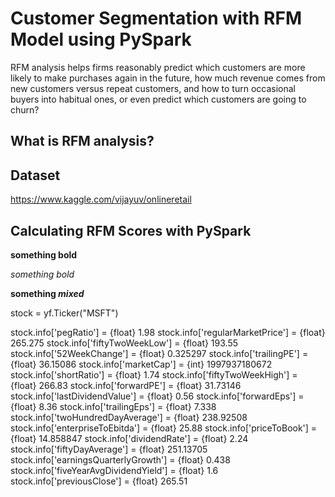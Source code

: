 # Customer Segmentation with RFM Model using PySpark

RFM analysis helps firms reasonably predict which customers are more likely to make purchases again in the future, how much revenue comes from new customers versus repeat customers, and how to turn occasional buyers into habitual ones, or even predict which customers are going to churn?

## What is RFM analysis?


## Dataset
https://www.kaggle.com/vijayuv/onlineretail

## Calculating RFM Scores with PySpark

**something bold**

*something bold*

**something *mixed***




stock = yf.Ticker("MSFT")


stock.info['pegRatio']                 = {float} 1.98
stock.info['regularMarketPrice']       = {float} 265.275
stock.info['fiftyTwoWeekLow']          = {float} 193.55
stock.info['52WeekChange']             = {float} 0.325297
stock.info['trailingPE']               = {float} 36.15086
stock.info['marketCap']                = {int}   1997937180672
stock.info['shortRatio']               = {float} 1.74
stock.info['fiftyTwoWeekHigh']         = {float} 266.83
stock.info['forwardPE']                = {float} 31.73146
stock.info['lastDividendValue']        = {float} 0.56
stock.info['forwardEps']               = {float} 8.36
stock.info['trailingEps']              = {float} 7.338
stock.info['twoHundredDayAverage']     = {float} 238.92508
stock.info['enterpriseToEbitda']       = {float} 25.88
stock.info['priceToBook']              = {float} 14.858847
stock.info['dividendRate']             = {float} 2.24
stock.info['fiftyDayAverage']          = {float} 251.13705
stock.info['earningsQuarterlyGrowth']  = {float} 0.438
stock.info['fiveYearAvgDividendYield'] = {float} 1.6
stock.info['previousClose']            = {float} 265.51
